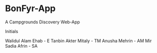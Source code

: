# BonFyr-App
A Campgrounds Discovery Web-App

Initials

Walidul Alam Ehab - E
Tanbin Akter Mitaly - TM
Anusha Mehrin - AM
Mir Sadia Afrin - SA